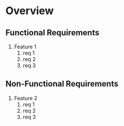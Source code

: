 # Overview

<!-- Describe the purpose of this document in 1 paragraph of less ... hint: it is your srs -->

## Functional Requirements

1. Feature 1
   1. req 1
   1. req 2
   1. req 3

## Non-Functional Requirements

1. Feature 2
   1. req 1
   1. req 2
   1. req 3
